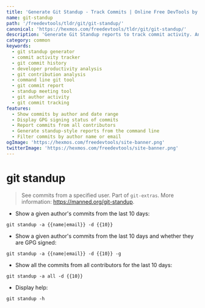 ```yaml
---
title: 'Generate Git Standup - Track Commits | Online Free DevTools by Hexmos'
name: git-standup
path: '/freedevtools/tldr/git/git-standup/'
canonical: 'https://hexmos.com/freedevtools/tldr/git/git-standup/'
description: 'Generate Git Standup reports to track commit activity. Analyze code contributions and monitor developer productivity. Free online tool, no registration required.'
category: common
keywords:
  - git standup generator
  - commit activity tracker
  - git commit history
  - developer productivity analysis
  - git contribution analysis
  - command line git tool
  - git commit report
  - standup meeting tool
  - git author activity
  - git commit tracking
features:
  - Show commits by author and date range
  - Display GPG signing status of commits
  - Report commits from all contributors
  - Generate standup-style reports from the command line
  - Filter commits by author name or email
ogImage: 'https://hexmos.com/freedevtools/site-banner.png'
twitterImage: 'https://hexmos.com/freedevtools/site-banner.png'
---
```


# git standup

> See commits from a specified user.
> Part of `git-extras`.
> More information: <https://manned.org/git-standup>.

- Show a given author's commits from the last 10 days:

`git standup -a {{name|email}} -d {{10}}`

- Show a given author's commits from the last 10 days and whether they are GPG signed:

`git standup -a {{name|email}} -d {{10}} -g`

- Show all the commits from all contributors for the last 10 days:

`git standup -a all -d {{10}}`

- Display help:

`git standup -h`
